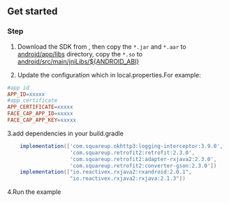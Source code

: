 ## Get started

### Step

1. Download the SDK from [](), then copy the `*.jar` and `*.aar` to [android/app/libs](app/libs)
   directory, copy the `*.so` to [android/src/main/jniLibs/${ANDROID_ABI}](app/src/main/jniLibs)

2. Update the configuration which in local.properties.For example:
```mk
#app id
APP_ID=xxxxx
#app certificate
APP_CERTIFICATE=xxxxx
FACE_CAP_APP_ID=xxxxx
FACE_CAP_APP_KEY=xxxxx
```

3.add dependencies in your build.gradle
```groovy
    implementation(['com.squareup.okhttp3:logging-interceptor:3.9.0',
                    'com.squareup.retrofit2:retrofit:2.3.0',
                    'com.squareup.retrofit2:adapter-rxjava2:2.3.0',
                    'com.squareup.retrofit2:converter-gson:2.3.0'])
    implementation(["io.reactivex.rxjava2:rxandroid:2.0.1",
                    "io.reactivex.rxjava2:rxjava:2.1.3"])
```

4.Run the example
